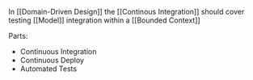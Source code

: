 In [[Domain-Driven Design]] the [[Continous Integration]] should cover testing [[Model]] integration within a [[Bounded Context]]

Parts:
 
- Continuous Integration
- Continuous Deploy
- Automated Tests